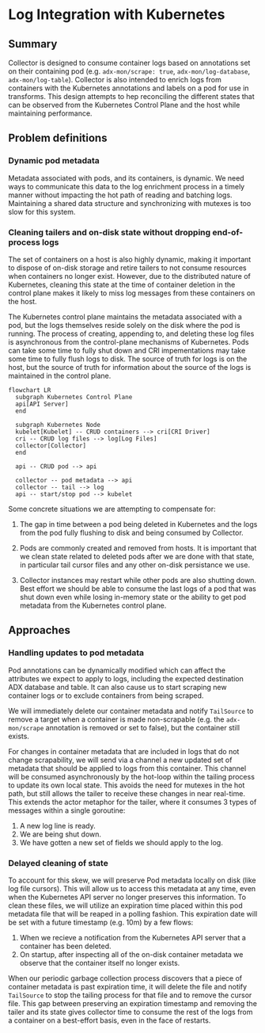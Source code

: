 # Log Integration with Kubernetes

## Summary

Collector is designed to consume container logs based on annotations set on their containing pod (e.g. `adx-mon/scrape: true`, `adx-mon/log-database`, `adx-mon/log-table`). Collector is also intended to enrich logs from containers with the Kubernetes annotations and labels on a pod for use in transforms. This design attempts to hep reconciling the different states that can be observed from the Kubernetes Control Plane and the host while maintaining performance.

## Problem definitions

### Dynamic pod metadata
Metadata associated with pods, and its containers, is dynamic. We need ways to communicate this data to the log enrichment process in a timely manner without impacting the hot path of reading and batching logs. Maintaining a shared data structure and synchronizing with mutexes is too slow for this system.

### Cleaning tailers and on-disk state without dropping end-of-process logs
The set of containers on a host is also highly dynamic, making it important to dispose of on-disk storage and retire tailers to not consume resources when containers no longer exist. However, due to the distributed nature of Kubernetes, cleaning this state at the time of container deletion in the control plane makes it likely to miss log messages from these containers on the host.

The Kubernetes control plane maintains the metadata associated with a pod, but the logs themselves reside solely on the disk where the pod is running. The process of creating, appending to, and deleting these log files is asynchronous from the control-plane mechanisms of Kubernetes. Pods can take some time to fully shut down and CRI impementations may take some time to fully flush logs to disk. The source of truth for logs is on the host, but the source of truth for information about the source of the logs is maintained in the control plane.

``` mermaid
flowchart LR
  subgraph Kubernetes Control Plane
  api[API Server]
  end

  subgraph Kubernetes Node
  kubelet[Kubelet] -- CRUD containers --> cri[CRI Driver]
  cri -- CRUD log files --> log[Log Files]
  collector[Collector]
  end

  api -- CRUD pod --> api

  collector -- pod metadata --> api
  collector -- tail --> log
  api -- start/stop pod --> kubelet
```

Some concrete situations we are attempting to compensate for:

1. The gap in time between a pod being deleted in Kubernetes and the logs from the pod fully flushing to disk and being consumed by Collector.

2. Pods are commonly created and removed from hosts. It is important that we clean state related to deleted pods after we are done with that state, in particular tail cursor files and any other on-disk persistance we use.

3. Collector instances may restart while other pods are also shutting down. Best effort we should be able to consume the last logs of a pod that was shut down even while losing in-memory state or the ability to get pod metadata from the Kubernetes control plane.

## Approaches

### Handling updates to pod metadata
Pod annotations can be dynamically modified which can affect the attributes we expect to apply to logs, including the expected destination ADX database and table. It can also cause us to start scraping new container logs or to exclude containers from being scraped.

We will immediately delete our container metadata and notify `TailSource` to remove a target when a container is made non-scrapable (e.g. the `adx-mon/scrape` annotation is removed or set to false), but the container still exists.

For changes in container metadata that are included in logs that do not change scrapability, we will send via a channel a new updated set of metadata that should be applied to logs from this container. This channel will be consumed asynchronously by the hot-loop within the tailing process to update its own local state. This avoids the need for mutexes in the hot path, but still allows the tailer to receive these changes in near real-time. This extends the actor metaphor for the tailer, where it consumes 3 types of messages within a single goroutine:

1. A new log line is ready.
2. We are being shut down.
3. We have gotten a new set of fields we should apply to the log.

### Delayed cleaning of state
To account for this skew, we will preserve Pod metadata locally on disk (like log file cursors). This will allow us to access this metadata at any time, even when the Kubernetes API server no longer preserves this information. To clean these files, we will utilize an expiration time placed within this pod metadata file that will be reaped in a polling fashion. This expiration date will be set with a future timestamp (e.g. 10m) by a few flows:

1. When we recieve a notification from the Kubernetes API server that a container has been deleted.
2. On startup, after inspecting all of the on-disk container metadata we observe that the container itself no longer exists.

When our periodic garbage collection process discovers that a piece of container metadata is past expiration time, it will delete the file and notify `TailSource` to stop the tailing process for that file and to remove the cursor file. This gap between preserving an expiration timestamp and removing the tailer and its state gives collector time to consume the rest of the logs from a container on a best-effort basis, even in the face of restarts.
